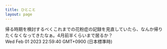 ```yaml
---
title: ひとこと
layout: page
---
```

<div class="box" dt="1675259980859">
  帰る時期を検討するべくこれまでの花粉症の記録を見直していたら、なんか帰りたくなくなってきたなぁ。4月前半くらいまで居るか？
  <div class="content is-small">Wed Feb 01 2023 22:59:40 GMT+0900 (日本標準時)</div>
</div>